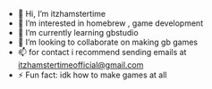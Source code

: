 - 👋 Hi, I’m itzhamstertime
- 👀 I’m interested in homebrew , game development
- 🌱 I’m currently learning gbstudio
- 💞️ I’m looking to collaborate on making gb games
- 📫 for contact i recommend sending emails at itzhamstertimeofficial@gmail.com
- ⚡ Fun fact: idk how to make games at all

<!---
itzhamstertime/itzhamstertime is a ✨ special ✨ repository because its `README.md` (this file) appears on your GitHub profile.
You can click the Preview link to take a look at your changes.
--->
